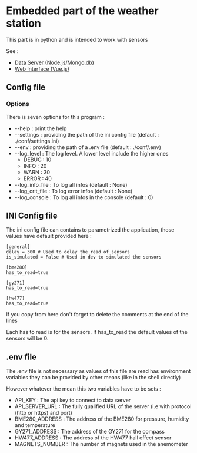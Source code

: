 # Embedded part of the weather station

This part is in python and is intended to work with sensors

See : 
 - [Data Server (Node.js/Mongo.db)](https://github.com/Pier4413/dataServerWeatherStation)
 - [Web Interface (Vue.js)](https://github.com/Pier4413/webInterfaceWeatherStation.git)

## Config file

### Options 

There is seven options for this program :

 - --help : print the help
 - --settings : providing the path of the ini config file (default : ./conf/settings.ini)
 - --env : providing the path of a .env file (default : ./conf/.env)
 - --log_level : The log level. A lower level include the higher ones
   - DEBUG : 10
   - INFO : 20
   - WARN : 30
   - ERROR : 40
 - --log_info_file : To log all infos (default : None)
 - --log_crit_file : To log error infos (default : None)
 - --log_console : To log all infos in the console (default : 0)
  
## INI Config file

The ini config file can contains to parametrized the application, those values have default provided here :

```
[general]
delay = 300 # Used to delay the read of sensors
is_simulated = False # Used in dev to simulated the sensors

[bme280]
has_to_read=true

[gy271]
has_to_read=true

[hw477]
has_to_read=true
```

If you copy from here don't forget to delete the comments at the end of the lines

Each has to read is for the sensors. If has_to_read the default values of the sensors will be 0.
## .env file

The .env file is not necessary as values of this file are read has environment variables they can be provided by other means (like in the shell directly)

However whatever the mean this two variables have to be sets :

  - API_KEY : The api key to connect to data server
  - API_SERVER_URL : The fully qualified URL of the server (i.e with protocol (http or https) and port)
  - BME280_ADDRESS : The address of the BME280 for pressure, humidity and temperature
  - GY271_ADDRESS : The address of the GY271 for the compass
  - HW477_ADDRESS : The address of the HW477 hall effect sensor
  - MAGNETS_NUMBER : The number of magnets used in the anemometer